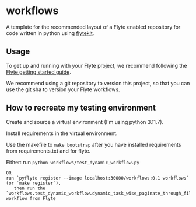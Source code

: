 # workflows

A template for the recommended layout of a Flyte enabled repository for code written in python using [flytekit](https://docs.flyte.org/projects/flytekit/en/latest/).

## Usage

To get up and running with your Flyte project, we recommend following the
[Flyte getting started guide](https://docs.flyte.org/en/latest/getting_started.html).

We recommend using a git repository to version this project, so that you can
use the git sha to version your Flyte workflows.

## How to recreate my testing environment
Create and source a virtual environment (I'm using python 3.11.7).

Install requirements in the virtual environment.

Use the makefile to `make bootstrap` after you have installed requirements from requirements.txt and for flyte.

Either:
    run `python workflows/test_dynamic_workflow.py`

    OR
    run `pyflyte register --image localhost:30000/workflows:0.1 workflows` (or `make register`), 
       then run the `workflows.test_dynamic_workflow.dynamic_task_wise_paginate_through_filesystem` workflow from Flyte 
